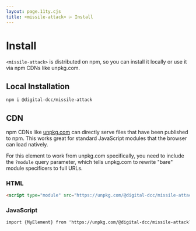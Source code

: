 ```yaml
---
layout: page.11ty.cjs
title: <missile-attack> ⌲ Install
---
```


# Install

`<missile-attack>` is distributed on npm, so you can install it locally or use it via npm CDNs like unpkg.com.

## Local Installation

```bash
npm i @digital-dcc/missile-attack
```

## CDN

npm CDNs like [unpkg.com]() can directly serve files that have been published to npm. This works great for standard JavaScript modules that the browser can load natively.

For this element to work from unpkg.com specifically, you need to include the `?module` query parameter, which tells unpkg.com to rewrite "bare" module specificers to full URLs.

### HTML

```html
<script type="module" src="https://unpkg.com/@digital-dcc/missile-attack?module"></script>
```

### JavaScript

```html
import {MyElement} from 'https://unpkg.com/@digital-dcc/missile-attack?module';
```
